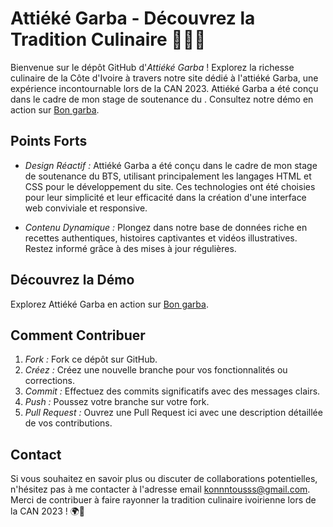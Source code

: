 # Attiéké Garba - Découvrez la Tradition Culinaire 🍚🇨🇮

Bienvenue sur le dépôt GitHub d'*Attiéké Garba* ! Explorez la richesse culinaire de la Côte d'Ivoire à travers notre
site dédié à l'attiéké Garba, une expérience incontournable lors de la CAN 2023.
Attiéké Garba a été conçu dans le cadre de mon stage de soutenance du .
Consultez notre démo en action sur
[Bon garba](https://konon-konon-toussaint.github.io/Bon-garba/).

## Points Forts

- *Design Réactif :* Attiéké Garba a été conçu dans le cadre de mon stage de soutenance du BTS, utilisant
principalement les langages HTML et CSS pour le développement du site. Ces technologies ont été choisies pour leur
simplicité et leur efficacité dans la création d'une interface web conviviale et responsive.

- *Contenu Dynamique :* Plongez dans notre base de données riche en recettes authentiques, histoires captivantes et
vidéos illustratives. Restez informé grâce à des mises à jour régulières.

## Découvrez la Démo

Explorez Attiéké Garba en action sur [Bon garba](https://konon-konon-toussaint.github.io/Bon-garba/).

## Comment Contribuer

1. *Fork :* Fork ce dépôt sur GitHub.
2. *Créez :* Créez une nouvelle branche pour vos fonctionnalités ou corrections.
3. *Commit :* Effectuez des commits significatifs avec des messages clairs.
4. *Push :* Poussez votre branche sur votre fork.
5. *Pull Request :* Ouvrez une Pull Request ici avec une description détaillée de vos contributions.

## Contact

Si vous souhaitez en savoir plus ou discuter de collaborations potentielles, n'hésitez pas à me contacter à l'adresse
email konnntousss@gmail.com. Merci de contribuer à faire rayonner la tradition culinaire ivoirienne lors de la CAN 2023 ! 🌍🍲
